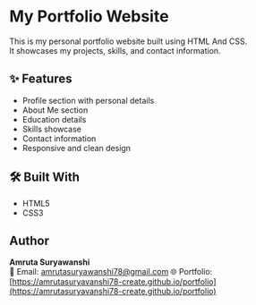 # My Portfolio Website
This is my personal portfolio website built using HTML And CSS.  
It showcases my projects, skills, and contact information.

## ✨ Features

- Profile section with personal details  
- About Me section  
- Education details  
- Skills showcase  
- Contact information  
- Responsive and clean design

## 🛠️ Built With
- HTML5  
- CSS3  

##  Author
**Amruta Suryawanshi**  
📧 Email: amrutasuryawanshi78@gmail.com
🌐 Portfolio: [https://amrutasuryavanshi78-create.github.io/portfolio](https://amrutasuryavanshi78-create.github.io/portfolio)  


